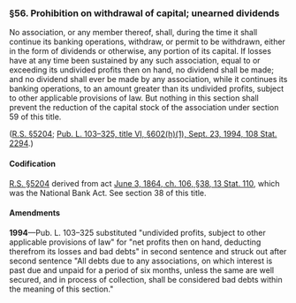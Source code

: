 ### §56. Prohibition on withdrawal of capital; unearned dividends ###

No association, or any member thereof, shall, during the time it shall continue its banking operations, withdraw, or permit to be withdrawn, either in the form of dividends or otherwise, any portion of its capital. If losses have at any time been sustained by any such association, equal to or exceeding its undivided profits then on hand, no dividend shall be made; and no dividend shall ever be made by any association, while it continues its banking operations, to an amount greater than its undivided profits, subject to other applicable provisions of law. But nothing in this section shall prevent the reduction of the capital stock of the association under section 59 of this title.

([R.S. §5204](/statviewer.htm?volume=rs&page=1006); [Pub. L. 103–325, title VI, §602(h)(1), Sept. 23, 1994, 108 Stat. 2294](/statviewer.htm?volume=108&page=2294).)

#### Codification ####

[R.S. §5204](/statviewer.htm?volume=rs&page=1006) derived from act [June 3, 1864, ch. 106, §38, 13 Stat. 110](/statviewer.htm?volume=13&page=110), which was the National Bank Act. See section 38 of this title.

#### Amendments ####

**1994**—Pub. L. 103–325 substituted "undivided profits, subject to other applicable provisions of law" for "net profits then on hand, deducting therefrom its losses and bad debts" in second sentence and struck out after second sentence "All debts due to any associations, on which interest is past due and unpaid for a period of six months, unless the same are well secured, and in process of collection, shall be considered bad debts within the meaning of this section."